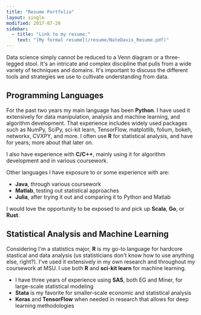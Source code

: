 ```yaml
---
title: "Resume Portfolio"
layout: single
modified: 2017-07-20
sidebar:
  - title: "Link to my resume:"
    text: "[My formal resume](/resume/NateDavis_Resume.pdf)"
---
```


Data science simply cannot be reduced to a Venn diagram or a three-legged stool. It's an intricate and complex discipline that pulls from a wide variety of techniques and domains. It's important to discuss the different tools and strategies we use to cultivate understanding from data.

## Programming Languages

For the past two years my main language has been **Python**. I have used it extensively for data manipulation, analysis and machine learning, and algorithm development. That experience includes widely used packages such as NumPy, SciPy, sci-kit learn, TensorFlow, matplotlib, folium, bokeh, networkx, CVXPY, and more. I often use **R** for statistical analysis, and have for years; more about that later on.

I also have experience with **C/C++**, mainly using it for algorithm development and in various coursework.

Other languages I have exposure to or some experience with are:
* **Java**, through various coursework
* **Matlab**, testing out statistical approaches
* **Julia**, after trying it out and comparing it to Python and Matlab

I would love the opportunity to be exposed to and pick up **Scala**, **Go**, or **Rust**.

## Statistical Analysis and Machine Learning

Considering I'm a statistics major, **R** is my go-to language for hardcore stastical and data analysis (us statisticians don't know how to use anything else, right?). I've used it extensively in my own research and throughout my coursework at MSU. I use both **R** and **sci-kit learn** for machine learning.

* I have three years of experience using **SAS**, both EG and Miner, for large-scale statistical modeling
* **Stata** is my favorite for smaller-scale economic and statistical analysis
* **Keras** and **TensorFlow** when needed in research that allows for deep learning methodologies
